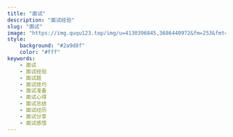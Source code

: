 ```yaml
---
title: "面试"
description: "面试经验"
slug: "面试"
image: "https://img.ququ123.top/img/u=4130396845,3686440972&fm=253&fmt=auto&app=138&f=JPEG.jpeg?imageView2/2/w/900/h/480"
style:
    background: "#2a9d8f"
    color: "#fff"
keywords:
    - 面试
    - 面试经验
    - 面试题
    - 面试技巧
    - 面试准备
    - 面试心得
    - 面试总结
    - 面试经历
    - 面试分享
    - 面试感悟
---
```

